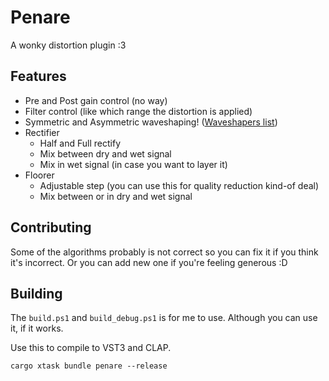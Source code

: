 # Penare

A wonky distortion plugin :3 

## Features
- Pre and Post gain control (no way)
- Filter control (like which range the distortion is applied)
- Symmetric and Asymmetric waveshaping! ([Waveshapers list](https://github.com/azur1s/penare/wiki/Waveshapers))
- Rectifier
  - Half and Full rectify
  - Mix between dry and wet signal
  - Mix in wet signal (in case you want to layer it)
- Floorer
  - Adjustable step (you can use this for quality reduction kind-of deal)
  - Mix between or in dry and wet signal

## Contributing
Some of the algorithms probably is not correct so you can fix it if you think it's incorrect. Or you can add new one if you're feeling generous :D

## Building

The `build.ps1` and `build_debug.ps1` is for me to use. Although you can use it, if it works.

Use this to compile to VST3 and CLAP.

```shell
cargo xtask bundle penare --release
```
